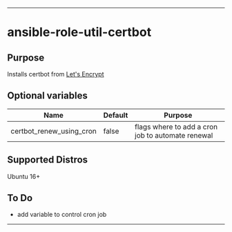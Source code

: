 ----
# ansible-role-util-certbot

## Purpose
Installs certbot from [Let's Encrypt](https://letsencrypt.org/)

## Optional variables
| Name | Default | Purpose |
| ---- | ------- | ------- |
| certbot_renew_using_cron | false | flags where to add a cron job to automate renewal |

## Supported Distros
Ubuntu 16+

## To Do
- add variable to control cron job

****
